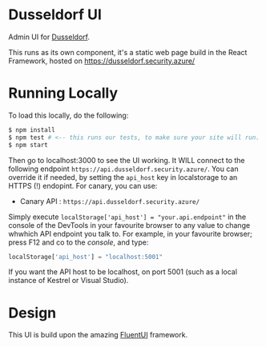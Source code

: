 # Dusseldorf UI
Admin UI for [Dusseldorf](https://aka.ms/dusseldorf).

This runs as its own component, it's a static web page build in the React Framework, hosted on https://dusseldorf.security.azure/ 

# Running Locally

To load this locally, do the following:

``` bash
$ npm install 
$ npm test # <-- this runs our tests, to make sure your site will run. 
$ npm start 
```

Then go to localhost:3000 to see the UI working.  It WILL connect to the following endpoint `https://api.dusseldorf.security.azure/`.  You can override it if needed, by setting the `api_host` key in localstorage to an HTTPS (!) endopint.  For canary, you can use: 

 * Canary API : `https://api.dusseldorf.security.azure/` 

Simply execute `localStorage['api_host'] = "your.api.endpoint"` in the console of the DevTools in your favourite browser to any value to change whwhich API endpoint you talk to.  For example, in your favourite browser; press F12 and co to the *console*, and type:
``` javascript
localStorage['api_host'] = "localhost:5001"
```
If you want the API host to be localhost, on port 5001 (such as a local instance of Kestrel or Visual Studio).

# Design 
This UI is build upon the amazing [FluentUI](https://developer.microsoft.com/en-us/fluentui#/) framework.

